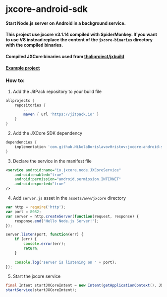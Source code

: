 # jxcore-android-sdk

#### Start Node.js server on Android in a background service.
#### This project use jxcore v3.1.14 compiled with SpiderMonkey. If you want to use V8 instead replace the content of the `jxcore-binaries` directory with the compiled binaries.
#### Compiled JXCore binaries used from [thaliproject/jxbuild](https://github.com/thaliproject/jxbuild/blob/master/distribute.md)
#### [Example project](https://github.com/NikolaBorislavovHristov/jxcore-service-example)

### How to:

1. Add the JitPack repository to your build file 
```gradle
allprojects {
    repositories {
        ...
        maven { url 'https://jitpack.io' }
    }
}
```

2. Add the JXCore SDK dependency
```gradle
dependencies {
    implementation 'com.github.NikolaBorislavovHristov:jxcore-android-sdk:master-SNAPSHOT'
}
```

3. Declare the service in the manifest file

```xml
<service android:name="io.jxcore.node.JXCoreService"
    android:enabled="true"
    android:permission="android.permission.INTERNET"
    android:exported="true"
/>
```

4. Add `server.js` asset in the `assets/www/jxcore` directory

```javascript
var http = require('http');
var port = 8082;
var server = http.createServer(function(request, response) {
    response.end('Hello Node.js Server!');
});

server.listen(port, function(err) {
    if (err) {
        console.error(err);
        return;
    }
    
    console.log('server is listening on ' + port);
});
```

5. Start the jxcore service

```java
final Intent startJXCoreIntent = new Intent(getApplicationContext(), JXCoreService.class);
startService(startJXCoreIntent);
```
